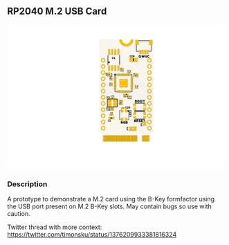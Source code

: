 ## RP2040 M.2 USB Card

<img src="RP2040-M2-B-M-key.png" width="500px">

### Description
A prototype to demonstrate a M.2 card using the B-Key formfactor using the USB port present on M.2 B-Key slots.
May contain bugs so use with caution.

Twitter thread with more context: https://twitter.com/timonsku/status/1376209933381816324
